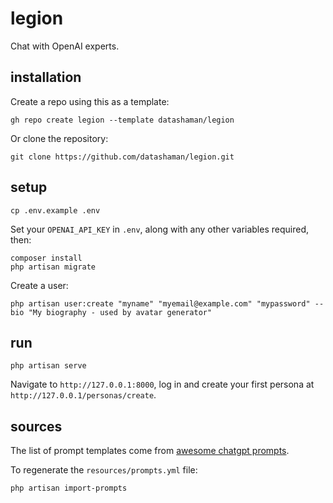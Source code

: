 # legion

Chat with OpenAI experts.

## installation

Create a repo using this as a template:

```
gh repo create legion --template datashaman/legion
```

Or clone the repository:

```
git clone https://github.com/datashaman/legion.git
```

## setup

```
cp .env.example .env
```

Set your `OPENAI_API_KEY` in `.env`, along with any other variables required, then:

```
composer install
php artisan migrate
```

Create a user:

```
php artisan user:create "myname" "myemail@example.com" "mypassword" --bio "My biography - used by avatar generator"
```

## run

```
php artisan serve
```

Navigate to `http://127.0.0.1:8000`, log in and create your first persona at `http://127.0.0.1/personas/create`.

## sources

The list of prompt templates come from [awesome chatgpt prompts](https://github.com/f/awesome-chatgpt-prompts/).

To regenerate the `resources/prompts.yml` file:

```
php artisan import-prompts
```
